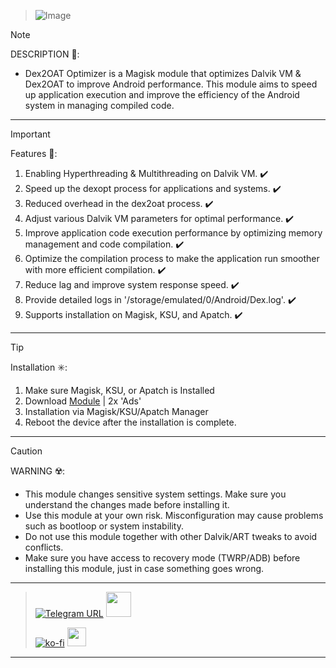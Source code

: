 > ![Image](https://github.com/user-attachments/assets/8183d2a5-f1ec-430a-a4c2-f6df48ec80c8)

> [!NOTE]
> DESCRIPTION 📝:
> - Dex2OAT Optimizer is a Magisk module that optimizes Dalvik VM & Dex2OAT to improve Android performance. This module aims to speed up application execution and improve the efficiency of the Android system in managing compiled code.
<hr/>

> [!IMPORTANT]
> Features 🚀:
> 1. Enabling Hyperthreading & Multithreading on Dalvik VM. ✔️
> 2. Speed up the dexopt process for applications and systems. ✔️
> 3. Reduced overhead in the dex2oat process. ✔️
> 4. Adjust various Dalvik VM parameters for optimal performance. ✔️
> 5. Improve application code execution performance by optimizing memory management and code compilation. ✔️
> 6. Optimize the compilation process to make the application run smoother with more efficient compilation. ✔️
> 7. Reduce lag and improve system response speed. ✔️
> 8. Provide detailed logs in '/storage/emulated/0/Android/Dex.log'. ✔️
> 9. Supports installation on Magisk, KSU, and Apatch. ✔️
<hr/>

> [!TIP]
> Installation ✳️:
> 1. Make sure Magisk, KSU, or Apatch is Installed
> 2. Download [Module](t.me/modulkuntul) | 2x 'Ads'
> 3. Installation via Magisk/KSU/Apatch Manager
> 4. Reboot the device after the installation is complete.
<hr/>

> [!CAUTION]
> WARNING ☢️:
> - This module changes sensitive system settings. Make sure you understand the changes made before installing it.
> - Use this module at your own risk. Misconfiguration may cause problems such as bootloop or system instability.
> - Do not use this module together with other Dalvik/ART tweaks to avoid conflicts.
> - Make sure you have access to recovery mode (TWRP/ADB) before installing this module, just in case something goes wrong.
<hr/>

> [![Telegram URL](https://img.shields.io/badge/Telegram-Join-2CA5E?style=social&logo=telegram)](https://t.me/modulkuntul)
> <img src="https://github.com/Anmol-Baranwal/Cool-GIFs-For-GitHub/assets/74038190/34376b0e-4ae2-4278-9d3d-82e8016a87d6" width="40">&nbsp;
> 
> [![ko-fi](https://www.ko-fi.com/img/githubbutton_sm.svg)](https://ko-fi.com/illumi666)
> <img src="https://raw.githubusercontent.com/innng/innng/master/assets/kyubey.gif" height="30" />
<hr/>
